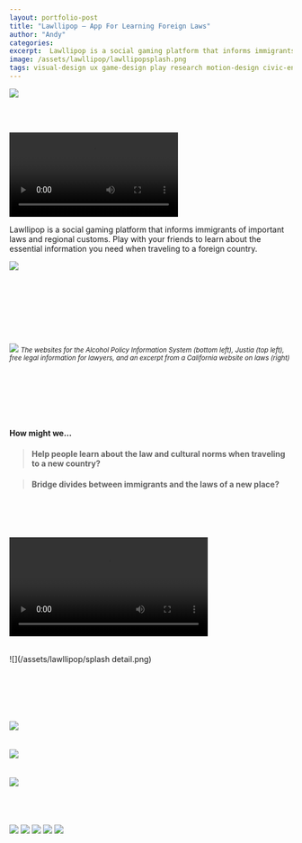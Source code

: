 ```yaml
---
layout: portfolio-post
title: "Lawllipop — App For Learning Foreign Laws"
author: "Andy"
categories:
excerpt:  Lawllipop is a social gaming platform that informs immigrants of important laws and regional customs. Play with your friends to learn about the essential information you need when traveling to a foreign country.
image: /assets/lawllipop/lawllipopsplash.png
tags: visual-design ux game-design play research motion-design civic-engagement college
---
```


![](/assets/lawllipop/lawllipopsplash1.png)


<br>
<br>


<video autoplay loop controls> <source src="/assets/lawllipop/gameplay.mp4" type="video/mp4"/></video>

Lawllipop is a social gaming platform that informs immigrants of important laws and regional customs. Play with your friends to learn about the essential information you need when traveling to a foreign country.


![](/assets/lawllipop/lawstat.png)


<br>
<br>
<!-- # **“** -->

<!-- #### I know so little, I just wish I knew more about how my taxes work, what my legal housing and labor rights are.
<Br>
*Druyvee* — **International Student** -->

<br>

<br>
<br>
<br>


![](/assets/lawllipop/Group.png)
<small>_The websites for the Alcohol Policy Information System (bottom left), Justia (top left), free legal information for lawyers, and an excerpt from a California website on laws (right)_</small>
<br>
<br>
<br>
<br>


<br>
<br>

#### How might we…
> #### Help people learn about the law and cultural norms when traveling to a new country?


> #### Bridge divides between immigrants and the laws of a new place?

<br>
<br>
<br>
<br>

<video width="70%" autoplay loop controls>
  <source src="/assets/lawllipop/gameplay.mp4" type="video/mp4" />
</video>

<br>
<br>

![](/assets/lawllipop/splash detail.png)
<br>
<br>
<br>
<br>
<br>
<br>
<br>
![](/assets/lawllipop/badge1.png)
<br>
<br>
<br>
![](/assets/lawllipop/badge2.png)
<br>
<br>
<br>
![](/assets/lawllipop/badge3.png)
<br>
<br>
<br>
<br>
<br>
![](/assets/lawllipop/lawscreens1.png)
![](/assets/lawllipop/lawscreens2.png)
![](/assets/lawllipop/img1.jpeg)
![](/assets/lawllipop/img2.jpeg)
![](/assets/lawllipop/img3.jpeg)
